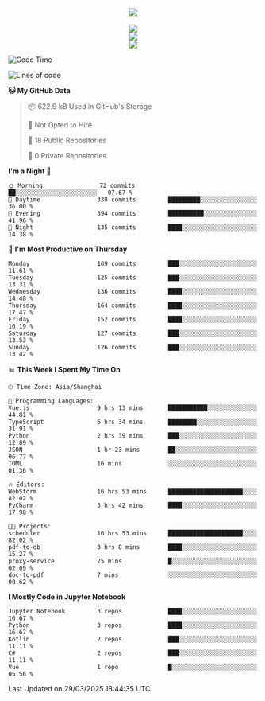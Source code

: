 <div align="center">
  <img src="https://readme-typing-svg.demolab.com?font=Zhi+Mang+Xing&size=40&pause=1000&color=000000&center=true&vCenter=true&lines=Baymax%E5%B0%8F%E6%8C%AF;Hello%20World"/><br/>
  <br/>
  <img src="https://skillicons.dev/icons?i=java,kotlin,python,c,cpp,html,css,javascript" /><br/>
  <img src="https://skillicons.dev/icons?i=spring,vue,pytorch,maven,gradle,mysql,sqlite,linux" /><br/>
  <img src="https://skillicons.dev/icons?i=idea,pycharm,webstorm,androidstudio,vscode,git,vim,md" /><br/>
</div>

<!--START_SECTION:waka-->
![Code Time](http://img.shields.io/badge/Code%20Time-778%20hrs%2022%20mins-blue)

![Lines of code](https://img.shields.io/badge/From%20Hello%20World%20I%27ve%20Written-6.1%20million%20lines%20of%20code-blue)

**🐱 My GitHub Data** 

> 📦 622.9 kB Used in GitHub's Storage 
 > 
> 🚫 Not Opted to Hire
 > 
> 📜 18 Public Repositories 
 > 
> 🔑 0 Private Repositories 
 > 
**I'm a Night 🦉** 

```text
🌞 Morning                72 commits          ██░░░░░░░░░░░░░░░░░░░░░░░   07.67 % 
🌆 Daytime                338 commits         █████████░░░░░░░░░░░░░░░░   36.00 % 
🌃 Evening                394 commits         ██████████░░░░░░░░░░░░░░░   41.96 % 
🌙 Night                  135 commits         ████░░░░░░░░░░░░░░░░░░░░░   14.38 % 
```
📅 **I'm Most Productive on Thursday** 

```text
Monday                   109 commits         ███░░░░░░░░░░░░░░░░░░░░░░   11.61 % 
Tuesday                  125 commits         ███░░░░░░░░░░░░░░░░░░░░░░   13.31 % 
Wednesday                136 commits         ████░░░░░░░░░░░░░░░░░░░░░   14.48 % 
Thursday                 164 commits         ████░░░░░░░░░░░░░░░░░░░░░   17.47 % 
Friday                   152 commits         ████░░░░░░░░░░░░░░░░░░░░░   16.19 % 
Saturday                 127 commits         ███░░░░░░░░░░░░░░░░░░░░░░   13.53 % 
Sunday                   126 commits         ███░░░░░░░░░░░░░░░░░░░░░░   13.42 % 
```


📊 **This Week I Spent My Time On** 

```text
🕑︎ Time Zone: Asia/Shanghai

💬 Programming Languages: 
Vue.js                   9 hrs 13 mins       ███████████░░░░░░░░░░░░░░   44.81 % 
TypeScript               6 hrs 34 mins       ████████░░░░░░░░░░░░░░░░░   31.91 % 
Python                   2 hrs 39 mins       ███░░░░░░░░░░░░░░░░░░░░░░   12.89 % 
JSON                     1 hr 23 mins        ██░░░░░░░░░░░░░░░░░░░░░░░   06.77 % 
TOML                     16 mins             ░░░░░░░░░░░░░░░░░░░░░░░░░   01.36 % 

🔥 Editors: 
WebStorm                 16 hrs 53 mins      █████████████████████░░░░   82.02 % 
PyCharm                  3 hrs 42 mins       ████░░░░░░░░░░░░░░░░░░░░░   17.98 % 

🐱‍💻 Projects: 
scheduler                16 hrs 53 mins      █████████████████████░░░░   82.02 % 
pdf-to-db                3 hrs 8 mins        ████░░░░░░░░░░░░░░░░░░░░░   15.27 % 
proxy-service            25 mins             █░░░░░░░░░░░░░░░░░░░░░░░░   02.09 % 
doc-to-pdf               7 mins              ░░░░░░░░░░░░░░░░░░░░░░░░░   00.62 % 
```

**I Mostly Code in Jupyter Notebook** 

```text
Jupyter Notebook         3 repos             ████░░░░░░░░░░░░░░░░░░░░░   16.67 % 
Python                   3 repos             ████░░░░░░░░░░░░░░░░░░░░░   16.67 % 
Kotlin                   2 repos             ███░░░░░░░░░░░░░░░░░░░░░░   11.11 % 
C#                       2 repos             ███░░░░░░░░░░░░░░░░░░░░░░   11.11 % 
Vue                      1 repo              █░░░░░░░░░░░░░░░░░░░░░░░░   05.56 % 
```




 Last Updated on 29/03/2025 18:44:35 UTC
<!--END_SECTION:waka-->





